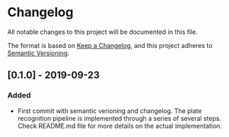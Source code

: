 # Changelog
All notable changes to this project will be documented in this file.

The format is based on [Keep a Changelog](https://keepachangelog.com/en/1.0.0/),
and this project adheres to [Semantic Versioning](https://semver.org/spec/v2.0.0.html).

## [0.1.0] - 2019-09-23
### Added
- First commit with semantic verioning and changelog. The plate recognition
  pipeline is implemented through a series of several steps. Check README.md
  file for more details on the actual implementation.
